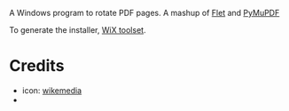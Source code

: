 A Windows program to rotate PDF pages.  A mashup of [Flet](https://flet.dev/) and [PyMuPDF ](https://pymupdf.readthedocs.io/en/latest/document.html)


To generate the installer, [WiX toolset](https://wixtoolset.org/).



# Credits

* icon: [wikemedia](https://upload.wikimedia.org/wikipedia/commons/thumb/6/6c/PDF_icon.svg/1792px-PDF_icon.svg.png)
* 